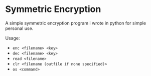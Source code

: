 # Symmetric Encryption
A simple symmetric encryption program i wrote in python for simple personal use.<br>

Usage: <br>
* ```enc <filename> <key>```
* ```dec <filename> <key>```
* ```read <filename>```
* ```clr <filename (outfile if none specified)>```
* ```os <command>```
